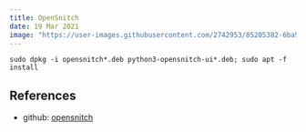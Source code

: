 ```yaml
---
title: OpenSnitch
date: 19 Mar 2021
image: "https://user-images.githubusercontent.com/2742953/85205382-6ba9cb00-b31b-11ea-8e9a-bd4b8b05a236.png"
---
```


```
sudo dpkg -i opensnitch*.deb python3-opensnitch-ui*.deb; sudo apt -f install
```

## References

- github: [opensnitch](https://github.com/evilsocket/opensnitch)
